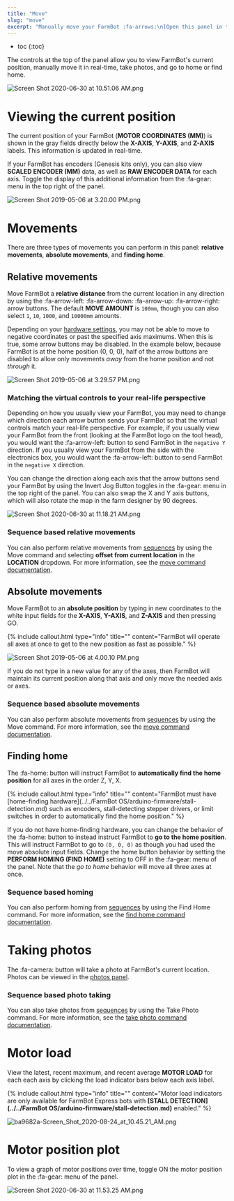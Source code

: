 ```yaml
---
title: "Move"
slug: "move"
excerpt: "Manually move your FarmBot :fa-arrows:\n[Open this panel in the app](https://my.farm.bot/app/designer/controls)"
---
```


* toc
{:toc}

The controls at the top of the panel allow you to view FarmBot's current position, manually move it in real-time, take photos, and go to home or find home.

![Screen Shot 2020-06-30 at 10.51.06 AM.png](Screen_Shot_2020-06-30_at_10.51.06_AM.png)

# Viewing the current position
The current position of your FarmBot (**MOTOR COORDINATES (MM)**) is shown in the gray fields directly below the **X-AXIS**, **Y-AXIS**, and **Z-AXIS** labels. This information is updated in real-time.

If your FarmBot has encoders (Genesis kits only), you can also view **SCALED ENCODER (MM)** data, as well as **RAW ENCODER DATA** for each axis. Toggle the display of this additional information from the :fa-gear: menu in the top right of the panel.

![Screen Shot 2019-05-06 at 3.20.00 PM.png](Screen_Shot_2019-05-06_at_3.20.00_PM.png)

# Movements
There are three types of movements you can perform in this panel: **relative movements**, **absolute movements**, and **finding home**.

## Relative movements
Move FarmBot a **relative distance** from the current location in any direction by using the <span class="fb-button fb-gray">:fa-arrow-left:</span> <span class="fb-button fb-gray">:fa-arrow-down:</span> <span class="fb-button fb-gray">:fa-arrow-up:</span> <span class="fb-button fb-gray">:fa-arrow-right:</span> arrow buttons. The default **MOVE AMOUNT** is `100mm`, though you can also select `1`, `10`, `1000`, and `10000mm` amounts.

Depending on your [hardware settings](../settings.md), you may not be able to move to negative coordinates or past the specified axis maximums. When this is true, some arrow buttons may be disabled. In the example below, because FarmBot is at the home position (0, 0, 0), half of the arrow buttons are disabled to allow only movements *away* from the home position and not *through* it.

![Screen Shot 2019-05-06 at 3.29.57 PM.png](Screen_Shot_2019-05-06_at_3.29.57_PM.png)

### Matching the virtual controls to your real-life perspective
Depending on how you usually view your FarmBot, you may need to change which direction each arrow button sends your FarmBot so that the virtual controls match your real-life perspective. For example, if you usually view your FarmBot from the front (looking at the FarmBot logo on the tool head), you would want the <span class="fb-button fb-gray">:fa-arrow-left:</span> button to send FarmBot in the `negative Y` direction. If you usually view your FarmBot from the side with the electronics box, you would want the <span class="fb-button fb-gray">:fa-arrow-left:</span> button to send FarmBot in the `negative X` direction.

You can change the direction along each axis that the arrow buttons send your FarmBot by using the Invert Jog Button toggles in the :fa-gear: menu in the top right of the panel. You can also swap the X and Y axis buttons, which will also rotate the map in the farm designer by 90 degrees.

![Screen Shot 2020-06-30 at 11.18.21 AM.png](Screen_Shot_2020-06-30_at_11.18.21_AM.png)

### Sequence based relative movements
You can also perform relative movements from [sequences](../sequences.md) by using the <span class="fb-step fb-move-absolute">Move</span> command and selecting **offset from current location** in the **LOCATION** dropdown. For more information, see the [move command documentation](doc:sequence-commands#section-move).

## Absolute movements
Move FarmBot to an **absolute position** by typing in new coordinates to the white input fields for the **X-AXIS**, **Y-AXIS**, and **Z-AXIS** and then pressing <span class="fb-button fb-green">GO</span>.

{%
include callout.html
type="info"
title=""
content="FarmBot will operate all axes at once to get to the new position as fast as possible."
%}



![Screen Shot 2019-05-06 at 4.00.10 PM.png](Screen_Shot_2019-05-06_at_4.00.10_PM.png)

If you do not type in a new value for any of the axes, then FarmBot will maintain its current position along that axis and only move the needed axis or axes.

### Sequence based absolute movements
You can also perform absolute movements from [sequences](../sequences.md) by using the <span class="fb-step fb-move-absolute">Move</span> command. For more information, see the [move command documentation](doc:sequence-commands#section-move).

## Finding home
The <span class="fb-button fb-gray">:fa-home:</span> button will instruct FarmBot to **automatically find the home position** for all axes in the order Z, Y, X.

{%
include callout.html
type="info"
title=""
content="FarmBot must have [home-finding hardware](../../FarmBot OS/arduino-firmware/stall-detection.md) such as encoders, stall-detecting stepper drivers, or limit switches in order to automatically find the home position."
%}

If you do not have home-finding hardware, you can change the behavior of the <span class="fb-button fb-gray">:fa-home:</span> button to instead instruct FarmBot to **go to the home position**. This will instruct FarmBot to go to `(0, 0, 0)` as though you had used the move absolute input fields. Change the home button behavior by setting the **PERFORM HOMING (FIND HOME)** setting to <span class="fb-peripheral-off">OFF</span> in the :fa-gear: menu of the panel. Note that the _go to home_ behavior will move all three axes at once.

### Sequence based homing
You can also perform homing from [sequences](../sequences.md) by using the <span class="fb-step fb-find-home">Find Home</span> command. For more information, see the [find home command documentation](doc:sequence-commands#section-find-home).

# Taking photos
The <span class="fb-button fb-gray">:fa-camera:</span> button will take a photo at FarmBot's current location. Photos can be viewed in the [photos panel](../photos.md).

### Sequence based photo taking
You can also take photos from [sequences](../sequences.md) by using the <span class="fb-step fb-wait">Take Photo</span> command. For more information, see the [take photo command documentation](doc:sequence-commands#section-take-photo).

# Motor load
View the latest, recent maximum, and recent average **MOTOR LOAD** for each each axis by clicking the load indicator bars below each axis label.

{%
include callout.html
type="info"
title=""
content="Motor load indicators are only available for FarmBot Express bots with **[STALL DETECTION](../../FarmBot OS/arduino-firmware/stall-detection.md)** enabled."
%}



![ba9682a-Screen_Shot_2020-08-24_at_10.45.21_AM.png](Screen_Shot_2020-08-24_at_10.45.21_AM.png)

# Motor position plot
To view a graph of motor positions over time, toggle <span class="fb-peripheral-on">ON</span> the motor position plot in the :fa-gear: menu of the panel.

![Screen Shot 2020-06-30 at 11.53.25 AM.png](Screen_Shot_2020-06-30_at_11.53.25_AM.png)

